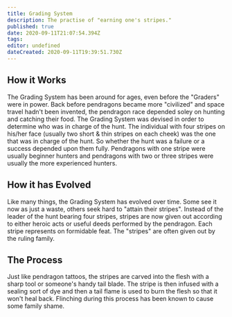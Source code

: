 ```yaml
---
title: Grading System
description: The practise of "earning one's stripes."
published: true
date: 2020-09-11T21:07:54.394Z
tags: 
editor: undefined
dateCreated: 2020-09-11T19:39:51.730Z
---
```


## How it Works

The Grading System has been around for ages, even before the "Graders" were in power. Back before pendragons became more "civilized" and space travel hadn't been invented, the pendragon race depended soley on hunting and catching their food. The Grading System was devised in order to determine who was in charge of the hunt. The individual with four stripes on his/her face (usually two short & thin stripes on each cheek) was the one that was in charge of the hunt. So whether the hunt was a failure or a success depended upon them fully. Pendragons with one stripe were usually beginner hunters and pendragons with two or three stripes were usually the more experienced hunters.

## How it has Evolved

Like many things, the Grading System has evolved over time. Some see it now as just a waste, others seek hard to "attain their stripes". Instead of the leader of the hunt bearing four stripes, stripes are now given out according to either heroic acts or useful deeds performed by the pendragon. Each stripe represents on formidable feat. The "stripes" are often given out by the ruling family.

## The Process

Just like pendragon tattoos, the stripes are carved into the flesh with a sharp tool or someone's handy tail blade. The stripe is then infused with a sealing sort of dye and then a tail flame is used to burn the flesh so that it won't heal back. Flinching during this process has been known to cause some family shame.
